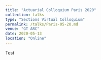 ```yaml
---
title: "Actuarial Colloquium Paris 2020"
collection: talks
type: "Sections Virtual Colloquium"
permalink: /talks/Paris-05-20.md
venue: "GT ARC"
date: 2020-05-13
location: "Online"
---
```


Test